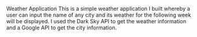 Weather Application
This is a simple weather application I built whereby a user can input the name of any city and its weather for the following week will be displayed.
I used the Dark Sky API to get the weather information and a Google API to get the city information.
